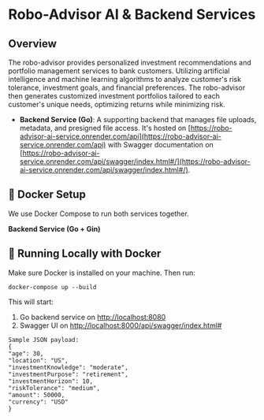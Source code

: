 # Robo-Advisor AI & Backend Services

## Overview

The robo-advisor provides personalized investment recommendations and portfolio management services to bank customers. Utilizing artificial intelligence and machine learning algorithms to analyze customer's risk tolerance, investment goals, and financial preferences. The robo-advisor then generates customized investment portfolios tailored to each customer's unique needs, optimizing returns while minimizing risk.

- **Backend Service (Go)**: A supporting backend that manages file uploads, metadata, and presigned file access. It's hosted on [https://robo-advisor-ai-service.onrender.com/api](https://robo-advisor-ai-service.onrender.com/api) with Swagger documentation on [https://robo-advisor-ai-service.onrender.com/api/swagger/index.html#/](https://robo-advisor-ai-service.onrender.com/api/swagger/index.html#/).

## 🐳 Docker Setup

We use Docker Compose to run both services together.

**Backend Service (Go + Gin)**
## 🚀 Running Locally with Docker

Make sure Docker is installed on your machine. Then run:

```
docker-compose up --build
```

This will start:
1. Go backend service on [http://localhost:8080](http://localhost:8080)
2. Swagger UI on [http://localhost:8000/api/swagger/index.html#](http://localhost:5000/api/swagger/index.html#)


```
Sample JSON payload:
{
"age": 30,
"location": "US",
"investmentKnowledge": "moderate",
"investmentPurpose": "retirement",
"investmentHorizon": 10,
"riskTolerance": "medium",
"amount": 50000,
"currency": "USD"
}
```